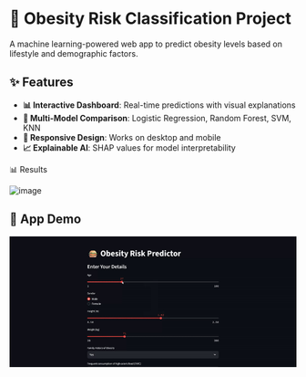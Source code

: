 # 🍏 Obesity Risk Classification Project

A machine learning-powered web app to predict obesity levels based on lifestyle and demographic factors.

## ✨ Features
- **📊 Interactive Dashboard**: Real-time predictions with visual explanations
- **🤖 Multi-Model Comparison**: Logistic Regression, Random Forest, SVM, KNN
- **📱 Responsive Design**: Works on desktop and mobile
- **📈 Explainable AI**: SHAP values for model interpretability

📊 Results



<img width="511" height="189" alt="image" src="https://github.com/user-attachments/assets/e42f5282-72d9-424c-95dc-0219392e4507" />


## 🎥 App Demo
![App Demo](app_demo.gif)

